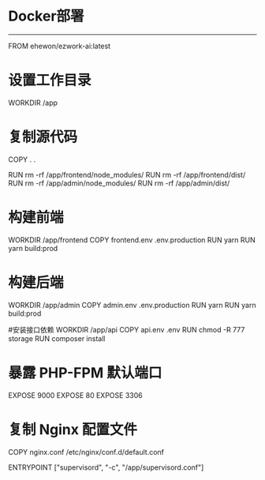 # Docker部署

---

FROM ehewon/ezwork-ai:latest

# 设置工作目录
WORKDIR /app
# 复制源代码
COPY . .

RUN rm -rf /app/frontend/node_modules/
RUN rm -rf /app/frontend/dist/
RUN rm -rf /app/admin/node_modules/
RUN rm -rf /app/admin/dist/

# 构建前端 
WORKDIR /app/frontend
COPY frontend.env .env.production
RUN yarn
RUN yarn build:prod

# 构建后端
WORKDIR /app/admin
COPY admin.env .env.production
RUN yarn
RUN yarn build:prod

#安装接口依赖
WORKDIR /app/api
COPY api.env .env
RUN chmod -R 777 storage
RUN composer install

# 暴露 PHP-FPM 默认端口
EXPOSE 9000
EXPOSE 80
EXPOSE 3306

# 复制 Nginx 配置文件
COPY nginx.conf /etc/nginx/conf.d/default.conf

ENTRYPOINT ["supervisord", "-c", "/app/supervisord.conf"]

